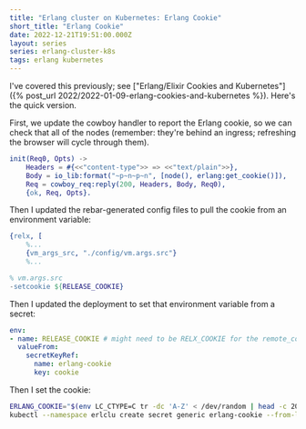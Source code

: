 ```yaml
---
title: "Erlang cluster on Kubernetes: Erlang Cookie"
short_title: "Erlang Cookie"
date: 2022-12-21T19:51:00.000Z
layout: series
series: erlang-cluster-k8s
tags: erlang kubernetes
---
```


I've covered this previously; see ["Erlang/Elixir Cookies and Kubernetes"]({% post_url 2022/2022-01-09-erlang-cookies-and-kubernetes %}). Here's the quick version.

First, we update the cowboy handler to report the Erlang cookie, so we can check that all of the nodes (remember: they're behind an ingress; refreshing the browser will cycle through them).

```erlang
init(Req0, Opts) ->
    Headers = #{<<"content-type">> => <<"text/plain">>},
    Body = io_lib:format("~p~n~p~n", [node(), erlang:get_cookie()]),
    Req = cowboy_req:reply(200, Headers, Body, Req0),
    {ok, Req, Opts}.
```

Then I updated the rebar-generated config files to pull the cookie from an environment variable:

```erlang
{relx, [
    %...
    {vm_args_src, "./config/vm.args.src"}
    %...
```

```erlang
% vm.args.src
-setcookie ${RELEASE_COOKIE}
```

Then I updated the deployment to set that environment variable from a secret:

```yaml
env:
- name: RELEASE_COOKIE # might need to be RELX_COOKIE for the remote_console to work.
  valueFrom:
    secretKeyRef:
      name: erlang-cookie
      key: cookie
```

Then I set the cookie:

```bash
ERLANG_COOKIE="$(env LC_CTYPE=C tr -dc 'A-Z' < /dev/random | head -c 20)"
kubectl --namespace erlclu create secret generic erlang-cookie --from-literal=cookie="$ERLANG_COOKIE"
```
